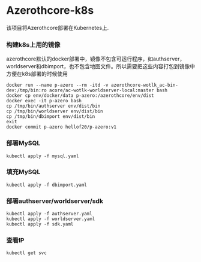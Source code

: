 # Azerothcore-k8s

该项目将Azerothcore部署在Kubernetes上.

### 构建k8s上用的镜像
azerothcore默认的docker部署中，镜像不包含可运行程序，如authserver，worldserver和dbimport，也不包含地图文件。所以需要把这些内容打包到镜像中方便在k8s部署的时候使用
```
docker run --name p-azero --rm -itd -v azerothcore-wotlk_ac-bin-dev:/tmp/bin:ro acore/ac-wotlk-worldserver-local:master bash
docker cp env/docker/data p-azero:/azerothcore/env/dist
docker exec -it p-azero bash
cp /tmp/bin/authserver env/dist/bin
cp /tmp/bin/worldserver env/dist/bin
cp /tmp/bin/dbimport env/dist/bin
exit
docker commit p-azero hellof20/p-azero:v1
```

### 部署MySQL
```
kubectl apply -f mysql.yaml
```

### 填充MySQL
```
kubectl apply -f dbimport.yaml
```

### 部署authserver/worldserver/sdk
```
kubectl apply -f authserver.yaml
kubectl apply -f worldserver.yaml
kubectl apply -f sdk.yaml
```

### 查看IP
```
kubectl get svc
```
